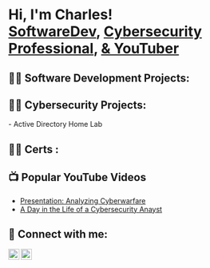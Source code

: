 <h1>Hi, I'm Charles! <br/><a href="https://github.com/charlesTrue">SoftwareDev</a>, <a href="https://| www.linkedin.com/in/charles-trouilliere/"> Cybersecurity Professional</a>, <a href="https://www.youtube.com/c/charlesTrue"> & YouTuber</a></h1>

<h2>👨‍💻 Software Development Projects:</h2>
<h2>👨‍💻 Cybersecurity Projects:</h2>
- Active Directory Home Lab
<h2>👨‍💻 Certs :</h2>
<h2>📺 Popular YouTube Videos</h2>

- [Presentation: Analyzing Cyberwarfare](https://www.youtube.com/)
- [A Day in the Life of a Cybersecurity Anayst](https://www.youtube.com/watch?v=uHy3oM7NnoU)
<h2> 🤳 Connect with me:</h2>

[<img align="left" alt="JoshMadakor | YouTube" width="22px" src="https://cdn.jsdelivr.net/npm/simple-icons@v3/icons/youtube.svg" />][youtube]
[<img align="left" alt="JoshMadakor | LinkedIn" width="22px" src="https://cdn.jsdelivr.net/npm/simple-icons@v3/icons/linkedin.svg" />][linkedin]

[YouTube]: https://www.youtube.com/c/
[linkedin]: https://linkedin.com/in/

<!--
**charlesTrue/charlesTrue** is a ✨ _special_ ✨ repository because its `README.md` (this file) appears on your GitHub profile.

Here are some ideas to get you started:

- 🔭 I’m currently working on ...
- 🌱 I’m currently learning ...
- 👯 I’m looking to collaborate on ...
- 🤔 I’m looking for help with ...
- 💬 Ask me about ...
- 📫 How to reach me: ...
- 😄 Pronouns: ...
- ⚡ Fun fact: ...
-->
